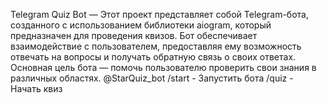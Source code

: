 Telegram Quiz Bot — Этот проект представляет собой Telegram-бота, созданного с использованием библиотеки aiogram, который предназначен для проведения квизов. Бот обеспечивает взаимодействие с пользователем, предоставляя ему возможность отвечать на вопросы и получать обратную связь о своих ответах. Основная цель бота — помочь пользователю проверить свои знания в различных областях.
@StarQuiz_bot
/start - Запустить бота
/quiz - Начать квиз
